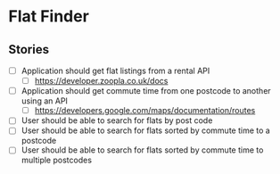 # Flat Finder

## Stories

- [ ] Application should get flat listings from a rental API
  - [ ] https://developer.zoopla.co.uk/docs
- [ ] Application should get commute time from one postcode to another using an API
  - [ ] https://developers.google.com/maps/documentation/routes
- [ ] User should be able to search for flats by post code
- [ ] User should be able to search for flats sorted by commute time to a postcode
- [ ] User should be able to search for flats sorted by commute time to multiple postcodes
